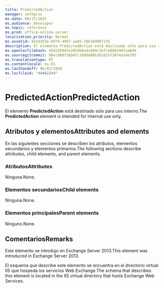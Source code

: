 ```yaml
---
title: PredictedAction
manager: sethgros
ms.date: 09/17/2015
ms.audience: Developer
ms.topic: reference
ms.prod: office-online-server
localization_priority: Normal
ms.assetid: 442d353e-b074-495f-aa85-10b10d9071f6
description: El elemento PredictedAction está destinado sólo para uso interno.
ms.openlocfilehash: 45d22b94fe202db6a4c694c2bfce688748faa8d0
ms.sourcegitcommit: 88ec988f2bb67c1866d06b361615f3674a24e795
ms.translationtype: MT
ms.contentlocale: es-ES
ms.lasthandoff: 06/03/2020
ms.locfileid: "44462244"
---
```

# <a name="predictedaction"></a><span data-ttu-id="f6079-103">PredictedAction</span><span class="sxs-lookup"><span data-stu-id="f6079-103">PredictedAction</span></span>

<span data-ttu-id="f6079-104">El elemento **PredictedAction** está destinado sólo para uso interno.</span><span class="sxs-lookup"><span data-stu-id="f6079-104">The **PredictedAction** element is intended for internal use only.</span></span> 

## <a name="attributes-and-elements"></a><span data-ttu-id="f6079-105">Atributos y elementos</span><span class="sxs-lookup"><span data-stu-id="f6079-105">Attributes and elements</span></span>

<span data-ttu-id="f6079-106">En las siguientes secciones se describen los atributos, elementos secundarios y elementos primarios.</span><span class="sxs-lookup"><span data-stu-id="f6079-106">The following sections describe attributes, child elements, and parent elements.</span></span>
  
### <a name="attributes"></a><span data-ttu-id="f6079-107">Atributos</span><span class="sxs-lookup"><span data-stu-id="f6079-107">Attributes</span></span>

<span data-ttu-id="f6079-108">Ninguna.</span><span class="sxs-lookup"><span data-stu-id="f6079-108">None.</span></span>
  
### <a name="child-elements"></a><span data-ttu-id="f6079-109">Elementos secundarios</span><span class="sxs-lookup"><span data-stu-id="f6079-109">Child elements</span></span>

<span data-ttu-id="f6079-110">Ninguna.</span><span class="sxs-lookup"><span data-stu-id="f6079-110">None.</span></span>
  
### <a name="parent-elements"></a><span data-ttu-id="f6079-111">Elementos principales</span><span class="sxs-lookup"><span data-stu-id="f6079-111">Parent elements</span></span>

<span data-ttu-id="f6079-112">Ninguno.</span><span class="sxs-lookup"><span data-stu-id="f6079-112">None.</span></span>
  
## <a name="remarks"></a><span data-ttu-id="f6079-113">Comentarios</span><span class="sxs-lookup"><span data-stu-id="f6079-113">Remarks</span></span>

<span data-ttu-id="f6079-114">Este elemento se introdujo en Exchange Server 2013.</span><span class="sxs-lookup"><span data-stu-id="f6079-114">This element was introduced in Exchange Server 2013.</span></span>
  
<span data-ttu-id="f6079-115">El esquema que describe este elemento se encuentra en el directorio virtual IIS que hospeda los servicios Web Exchange.</span><span class="sxs-lookup"><span data-stu-id="f6079-115">The schema that describes this element is located in the IIS virtual directory that hosts Exchange Web Services.</span></span>
  

